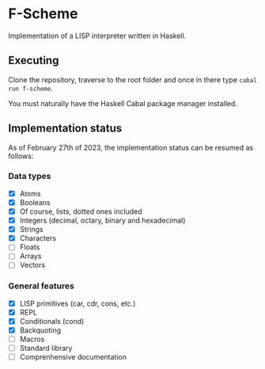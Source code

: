 # F-Scheme

Implementation of a LISP interpreter written in Haskell.

## Executing

Clone the repository, traverse to the root folder and once in there type `cabal run f-scheme`.

You must naturally have the Haskell Cabal package manager installed.

## Implementation status

As of February 27th of 2023, the implementation status can be resumed as follows:

### Data types

- [x] Atoms
- [x] Booleans
- [x] Of course, lists, dotted ones included
- [x] Integers (decimal, octary, binary and hexadecimal)
- [x] Strings
- [x] Characters
- [ ] Floats
- [ ] Arrays
- [ ] Vectors

### General features

- [x] LISP primitives (car, cdr, cons, etc.)
- [x] REPL
- [x] Conditionals (cond)
- [x] Backquoting
- [ ] Macros
- [ ] Standard library
- [ ] Comprenhensive documentation
